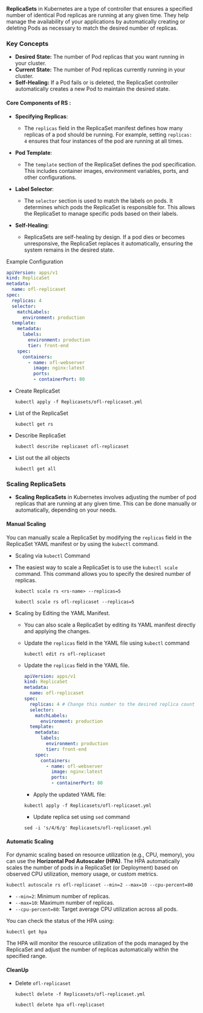 **ReplicaSets** in Kubernetes are a type of controller that ensures a specified number of identical Pod replicas are running at any given time. They help manage the availability of your applications by automatically creating or deleting Pods as necessary to match the desired number of replicas.

### Key Concepts

- **Desired State:** The number of Pod replicas that you want running in your cluster.
- **Current State:** The number of Pod replicas currently running in your cluster.
- **Self-Healing:** If a Pod fails or is deleted, the ReplicaSet controller automatically creates a new Pod to maintain the desired state.

#### Core Components of RS :

- **Specifying Replicas**:
    
    - The `replicas` field in the ReplicaSet manifest defines how many replicas of a pod should be running. For example, setting `replicas: 4` ensures that four instances of the pod are running at all times.
- **Pod Template**:
    
    - The `template` section of the ReplicaSet defines the pod specification. This includes container images, environment variables, ports, and other configurations.
- **Label Selector**:
    
    - The `selector` section is used to match the labels on pods. It determines which pods the ReplicaSet is responsible for. This allows the ReplicaSet to manage specific pods based on their labels.
- **Self-Healing**:
    
    - ReplicaSets are self-healing by design. If a pod dies or becomes unresponsive, the ReplicaSet replaces it automatically, ensuring the system remains in the desired state.

Example Configuration

```yaml title="Replicasets/ofl-replicaset.yml" linenums="1" hl_lines="6 7 8 9 13"
apiVersion: apps/v1
kind: ReplicaSet
metadata:
  name: ofl-replicaset
spec:
  replicas: 4
  selector:
    matchLabels:
      environment: production
  template:
    metadata:
      labels: 
        environment: production
        tier: front-end
    spec:
      containers:
        - name: ofl-webserver
          image: nginx:latest
          ports:
          - containerPort: 80

```

  

- Create ReplicaSet 

	```
	kubectl apply -f Replicasets/ofl-replicaset.yml
	```

- List of the ReplicaSet 

	```
	kubectl get rs
	```

- Describe ReplicaSet 

	```
	kubectl describe replicaset ofl-replicaset
	```

- List out the all objects 

	```
	kubectl get all
	```

### Scaling ReplicaSets

- **Scaling ReplicaSets** in Kubernetes involves adjusting the number of pod replicas that are running at any given time. This can be done manually or automatically, depending on your needs.

#### Manual Scaling 

You can manually scale a ReplicaSet by modifying the `replicas` field in the ReplicaSet YAML manifest or by using the `kubectl` command.

- Scaling via `kubectl` Command

- The easiest way to scale a ReplicaSet is to use the `kubectl scale` command. This command allows you to specify the desired number of replicas.

	```
	kubectl scale rs <rs-name> --replicas=5
	```

	```
	kubectl scale rs ofl-replicaset --replicas=5
	```

- Scaling by Editing the YAML Manifest. 
	- You can also scale a ReplicaSet by editing its YAML manifest directly and applying the changes.
	- Update the `replicas` field in the YAML file using `kubectl` command

		```
		kubectl edit rs ofl-replicaset
		```

	- Update the `replicas` field in the YAML file.

		```yaml title="Replicasets/ofl-replicaset.yml" linenums="1" hl_lines="6"
		apiVersion: apps/v1
		kind: ReplicaSet
		metadata:
		  name: ofl-replicaset
		spec:
		  replicas: 4 # Change this number to the desired replica count
		  selector:
		    matchLabels:
		      environment: production
		  template:
		    metadata:
		      labels: 
		        environment: production
		        tier: front-end
		    spec:
		      containers:
		        - name: ofl-webserver
		          image: nginx:latest
		          ports:
		          - containerPort: 80
		```

		- Apply the updated YAML file:

		```
		kubectl apply -f Replicasets/ofl-replicaset.yml
		```

		- Update replica set using `sed` command 

		```
		sed -i 's/4/6/g' Replicasets/ofl-replicaset.yml
		```

#### Automatic Scaling 

For dynamic scaling based on resource utilization (e.g., CPU, memory), you can use the **Horizontal Pod Autoscaler (HPA)**. The HPA automatically scales the number of pods in a ReplicaSet (or Deployment) based on observed CPU utilization, memory usage, or custom metrics.

```
kubectl autoscale rs ofl-replicaset --min=2 --max=10 --cpu-percent=80
```

- `--min=2`: Minimum number of replicas.
- `--max=10`: Maximum number of replicas.
- `--cpu-percent=80`: Target average CPU utilization across all pods.

You can check the status of the HPA using:

```
kubectl get hpa
```

The HPA will monitor the resource utilization of the pods managed by the ReplicaSet and adjust the number of replicas automatically within the specified range.


#### CleanUp

- Delete `ofl-replicaset`

	```
	kubectl delete -f Replicasets/ofl-replicaset.yml
	```
	
	```
	kubectl delete hpa ofl-replicaset
	```


